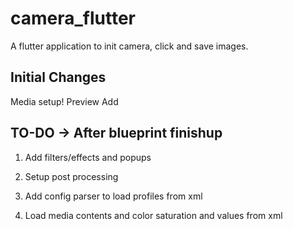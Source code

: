 # camera_flutter

A flutter application to init camera, click and save images.

## Initial Changes

Media setup!
Preview Add

## TO-DO -> After blueprint finishup

1. Add filters/effects and popups

2. Setup post processing 

3. Add config parser to load profiles from xml

4. Load media contents and color saturation and values from xml
